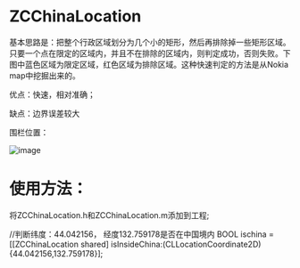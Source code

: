 # ZCChinaLocation

基本思路是：把整个行政区域划分为几个小的矩形，然后再排除掉一些矩形区域。只要一个点在限定的区域内，并且不在排除的区域内，则判定成功，否则失败。下图中蓝色区域为限定区域，红色区域为排除区域。这种快速判定的方法是从Nokia map中挖掘出来的。


优点：快速，相对准确；

缺点：边界误差较大

围栏位置：

![image](https://github.com/zcsoft/ZCChinaLocation/blob/master/Image/area.png)


# 使用方法：

将ZCChinaLocation.h和ZCChinaLocation.m添加到工程;

  //判断纬度：44.042156， 经度132.759178是否在中国境内
  BOOL ischina = [[ZCChinaLocation shared] isInsideChina:(CLLocationCoordinate2D){44.042156,132.759178}];
